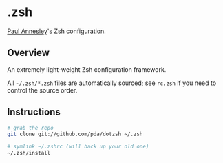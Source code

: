 .zsh
====

[Paul Annesley](http://paul.annesley.cc/)'s Zsh configuration.


Overview
--------

An extremely light-weight Zsh configuration framework.

All `~/.zsh/*.zsh` files are automatically sourced; see `rc.zsh` if you need to control the source order.


Instructions
------------

```sh
# grab the repo
git clone git://github.com/pda/dotzsh ~/.zsh

# symlink ~/.zshrc (will back up your old one)
~/.zsh/install
```
